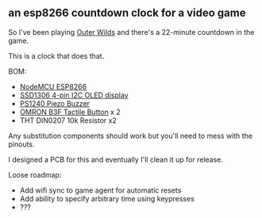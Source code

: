 ## an esp8266 countdown clock for a video game

So I've been playing [Outer Wilds](https://www.mobiusdigitalgames.com/outer-wilds.html) and there's a 22-minute countdown in the game.

This is a clock that does that.

BOM:

* [NodeMCU ESP8266](https://www.amazon.com/ESP8266-NodeMcu-Internet-Development-Micropython/dp/B07L8W9SP3)
* [SSD1306 4-pin I2C OLED display](https://www.amazon.com/gp/product/B07X245RPC/)
* [PS1240 Piezo Buzzer](https://www.adafruit.com/product/160)
* [OMRON B3F Tactile Button](https://www.adafruit.com/product/367) x 2
* THT DIN0207 10k Resistor x2

Any substitution components should work but you'll need to mess with the pinouts.

I designed a PCB for this and eventually I'll clean it up for release.

Loose roadmap:

* Add wifi sync to game agent for automatic resets
* Add ability to specify arbitrary time using keypresses
* ???